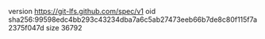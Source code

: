 version https://git-lfs.github.com/spec/v1
oid sha256:99598edc4bb293c43234dba7a6c5ab27473eeb66b7de8c80f115f7a2375f047d
size 36792
